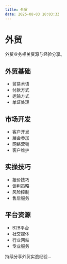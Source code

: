 ```yaml
---
title: 外贸
date: 2025-08-03 10:03:33
---
```


# 外贸

外贸业务相关资源与经验分享。

## 外贸基础

- 贸易术语
- 付款方式
- 运输方式
- 单证处理

## 市场开发

- 客户开发
- 展会参加
- 网络营销
- 客户维护

## 实操技巧

- 报价技巧
- 谈判策略
- 风险控制
- 售后服务

## 平台资源

- B2B平台
- 社交媒体
- 行业网站
- 专业服务

持续分享外贸实战经验...
